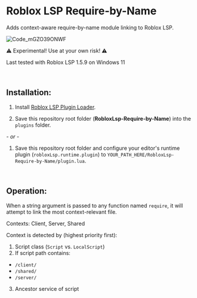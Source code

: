 # Roblox LSP Require-by-Name
Adds context-aware require-by-name module linking to Roblox LSP.

![Code_mGZO39ONWF](https://user-images.githubusercontent.com/2924585/162556118-bebe2db1-95ec-4179-9967-d3fc8a96ecad.gif)

⚠️ Experimental! Use at your own risk! ⚠️

Last tested with Roblox LSP 1.5.9 on Windows 11

<br/>

## Installation:

1. Install [Roblox LSP Plugin Loader](https://github.com/MaxBorsch/RobloxLsp-plugin-loader).

2. Save this repository root folder (**RobloxLsp-Require-by-Name**) into the `plugins` folder.

  *- or -*

1. Save this repository root folder and configure your editor's runtime plugin (`robloxLsp.runtime.plugin`) to `YOUR_PATH_HERE/RobloxLsp-Require-by-Name/plugin.lua`.

<br/>

## Operation:

When a string argument is passed to any function named `require`, it will attempt to link the most context-relevant file.

Contexts: Client, Server, Shared

Context is detected by (highest priority first):
1. Script class (`Script` vs. `LocalScript`)
2. If script path contains:
  - `/client/`
  - `/shared/`
  - `/server/`
3. Ancestor service of script
